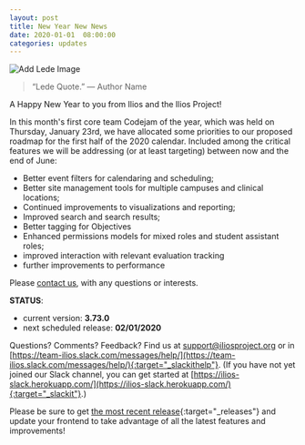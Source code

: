 ```yaml
---
layout: post
title: New Year New News
date: 2020-01-01  08:00:00
categories: updates
---
```


![Add Lede Image](https://gallery.mailchimp.com/845c4ebabb5b5ae7a6372c715/images/4fbabf8c-8d9e-48eb-9c39-a2c088e110ba.jpg)
>“Lede Quote.”
― Author Name


A Happy New Year to you from Ilios and the Ilios Project!

In this month's first core team Codejam of the year, which was held on Thursday, January 23rd, we have allocated some priorities to our proposed roadmap for the first half of the 2020 calendar. Included among the critical features we will be addressing (or at least targeting) between now and the end of June:

- Better event filters for calendaring and scheduling;
- Better site management tools for multiple campuses and clinical locations;
- Continued improvements to visualizations and reporting;
- Improved search and search results;
- Better tagging for Objectives
- Enhanced permissions models for mixed roles and student assistant roles;
- improved interaction with relevant evaluation tracking
- further improvements to performance


Please [contact us](mailto:support@iliosproject.org), with any questions or interests.

__STATUS__:
- current version: __3.73.0__
- next scheduled release: __02/01/2020__


Questions? Comments? Feedback? Find us at
 [support@iliosproject.org](mailto:support@iliosproject.org) or in [https://team-ilios.slack.com/messages/help/](https://team-ilios.slack.com/messages/help/){:target="_slackithelp"}.  (If you have not yet joined our Slack channel, you can get started at [https://ilios-slack.herokuapp.com/](https://ilios-slack.herokuapp.com/){:target="_slackit"}.)

Please be sure to get [the most recent release](https://www.github.com/ilios/ilios/releases/latest){:target="_releases"} and update your frontend to take advantage of all the latest features and improvements!
